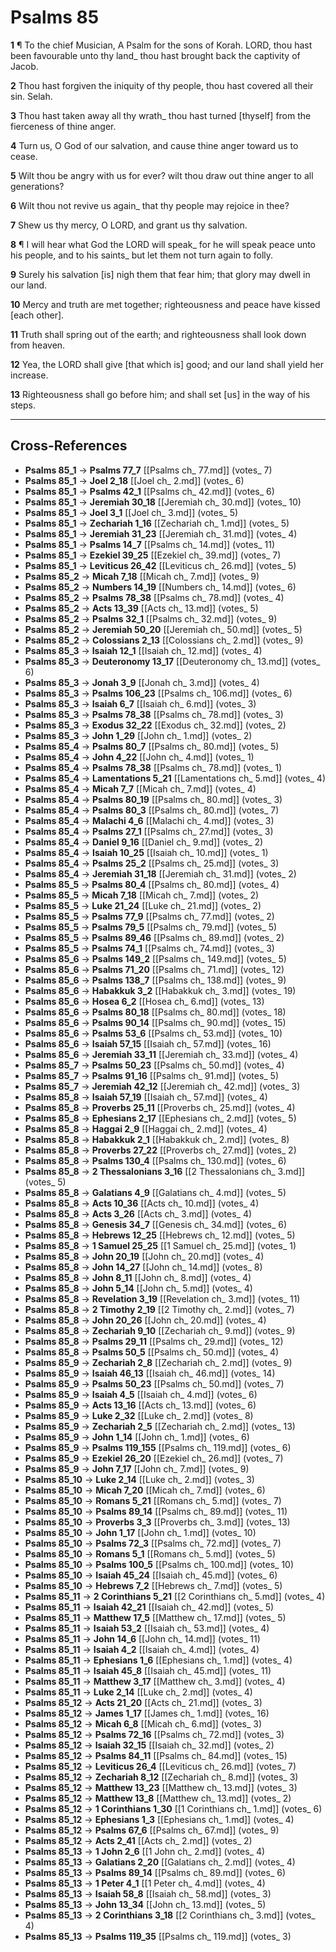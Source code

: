 # Psalms 85

**1** ¶ To the chief Musician, A Psalm for the sons of Korah. LORD, thou hast been favourable unto thy land_ thou hast brought back the captivity of Jacob.

**2** Thou hast forgiven the iniquity of thy people, thou hast covered all their sin. Selah.

**3** Thou hast taken away all thy wrath_ thou hast turned [thyself] from the fierceness of thine anger.

**4** Turn us, O God of our salvation, and cause thine anger toward us to cease.

**5** Wilt thou be angry with us for ever? wilt thou draw out thine anger to all generations?

**6** Wilt thou not revive us again_ that thy people may rejoice in thee?

**7** Shew us thy mercy, O LORD, and grant us thy salvation.

**8** ¶ I will hear what God the LORD will speak_ for he will speak peace unto his people, and to his saints_ but let them not turn again to folly.

**9** Surely his salvation [is] nigh them that fear him; that glory may dwell in our land.

**10** Mercy and truth are met together; righteousness and peace have kissed [each other].

**11** Truth shall spring out of the earth; and righteousness shall look down from heaven.

**12** Yea, the LORD shall give [that which is] good; and our land shall yield her increase.

**13** Righteousness shall go before him; and shall set [us] in the way of his steps.

---

## Cross-References

- **Psalms 85_1** → **Psalms 77_7** [[Psalms ch_ 77.md]] (votes_ 7)
- **Psalms 85_1** → **Joel 2_18** [[Joel ch_ 2.md]] (votes_ 6)
- **Psalms 85_1** → **Psalms 42_1** [[Psalms ch_ 42.md]] (votes_ 6)
- **Psalms 85_1** → **Jeremiah 30_18** [[Jeremiah ch_ 30.md]] (votes_ 10)
- **Psalms 85_1** → **Joel 3_1** [[Joel ch_ 3.md]] (votes_ 5)
- **Psalms 85_1** → **Zechariah 1_16** [[Zechariah ch_ 1.md]] (votes_ 5)
- **Psalms 85_1** → **Jeremiah 31_23** [[Jeremiah ch_ 31.md]] (votes_ 4)
- **Psalms 85_1** → **Psalms 14_7** [[Psalms ch_ 14.md]] (votes_ 11)
- **Psalms 85_1** → **Ezekiel 39_25** [[Ezekiel ch_ 39.md]] (votes_ 7)
- **Psalms 85_1** → **Leviticus 26_42** [[Leviticus ch_ 26.md]] (votes_ 5)
- **Psalms 85_2** → **Micah 7_18** [[Micah ch_ 7.md]] (votes_ 9)
- **Psalms 85_2** → **Numbers 14_19** [[Numbers ch_ 14.md]] (votes_ 6)
- **Psalms 85_2** → **Psalms 78_38** [[Psalms ch_ 78.md]] (votes_ 4)
- **Psalms 85_2** → **Acts 13_39** [[Acts ch_ 13.md]] (votes_ 5)
- **Psalms 85_2** → **Psalms 32_1** [[Psalms ch_ 32.md]] (votes_ 9)
- **Psalms 85_2** → **Jeremiah 50_20** [[Jeremiah ch_ 50.md]] (votes_ 5)
- **Psalms 85_2** → **Colossians 2_13** [[Colossians ch_ 2.md]] (votes_ 9)
- **Psalms 85_3** → **Isaiah 12_1** [[Isaiah ch_ 12.md]] (votes_ 4)
- **Psalms 85_3** → **Deuteronomy 13_17** [[Deuteronomy ch_ 13.md]] (votes_ 6)
- **Psalms 85_3** → **Jonah 3_9** [[Jonah ch_ 3.md]] (votes_ 4)
- **Psalms 85_3** → **Psalms 106_23** [[Psalms ch_ 106.md]] (votes_ 6)
- **Psalms 85_3** → **Isaiah 6_7** [[Isaiah ch_ 6.md]] (votes_ 3)
- **Psalms 85_3** → **Psalms 78_38** [[Psalms ch_ 78.md]] (votes_ 3)
- **Psalms 85_3** → **Exodus 32_22** [[Exodus ch_ 32.md]] (votes_ 2)
- **Psalms 85_3** → **John 1_29** [[John ch_ 1.md]] (votes_ 2)
- **Psalms 85_4** → **Psalms 80_7** [[Psalms ch_ 80.md]] (votes_ 5)
- **Psalms 85_4** → **John 4_22** [[John ch_ 4.md]] (votes_ 1)
- **Psalms 85_4** → **Psalms 78_38** [[Psalms ch_ 78.md]] (votes_ 1)
- **Psalms 85_4** → **Lamentations 5_21** [[Lamentations ch_ 5.md]] (votes_ 4)
- **Psalms 85_4** → **Micah 7_7** [[Micah ch_ 7.md]] (votes_ 4)
- **Psalms 85_4** → **Psalms 80_19** [[Psalms ch_ 80.md]] (votes_ 3)
- **Psalms 85_4** → **Psalms 80_3** [[Psalms ch_ 80.md]] (votes_ 7)
- **Psalms 85_4** → **Malachi 4_6** [[Malachi ch_ 4.md]] (votes_ 3)
- **Psalms 85_4** → **Psalms 27_1** [[Psalms ch_ 27.md]] (votes_ 3)
- **Psalms 85_4** → **Daniel 9_16** [[Daniel ch_ 9.md]] (votes_ 2)
- **Psalms 85_4** → **Isaiah 10_25** [[Isaiah ch_ 10.md]] (votes_ 1)
- **Psalms 85_4** → **Psalms 25_2** [[Psalms ch_ 25.md]] (votes_ 3)
- **Psalms 85_4** → **Jeremiah 31_18** [[Jeremiah ch_ 31.md]] (votes_ 2)
- **Psalms 85_5** → **Psalms 80_4** [[Psalms ch_ 80.md]] (votes_ 4)
- **Psalms 85_5** → **Micah 7_18** [[Micah ch_ 7.md]] (votes_ 2)
- **Psalms 85_5** → **Luke 21_24** [[Luke ch_ 21.md]] (votes_ 2)
- **Psalms 85_5** → **Psalms 77_9** [[Psalms ch_ 77.md]] (votes_ 2)
- **Psalms 85_5** → **Psalms 79_5** [[Psalms ch_ 79.md]] (votes_ 5)
- **Psalms 85_5** → **Psalms 89_46** [[Psalms ch_ 89.md]] (votes_ 2)
- **Psalms 85_5** → **Psalms 74_1** [[Psalms ch_ 74.md]] (votes_ 3)
- **Psalms 85_6** → **Psalms 149_2** [[Psalms ch_ 149.md]] (votes_ 5)
- **Psalms 85_6** → **Psalms 71_20** [[Psalms ch_ 71.md]] (votes_ 12)
- **Psalms 85_6** → **Psalms 138_7** [[Psalms ch_ 138.md]] (votes_ 9)
- **Psalms 85_6** → **Habakkuk 3_2** [[Habakkuk ch_ 3.md]] (votes_ 19)
- **Psalms 85_6** → **Hosea 6_2** [[Hosea ch_ 6.md]] (votes_ 13)
- **Psalms 85_6** → **Psalms 80_18** [[Psalms ch_ 80.md]] (votes_ 18)
- **Psalms 85_6** → **Psalms 90_14** [[Psalms ch_ 90.md]] (votes_ 15)
- **Psalms 85_6** → **Psalms 53_6** [[Psalms ch_ 53.md]] (votes_ 10)
- **Psalms 85_6** → **Isaiah 57_15** [[Isaiah ch_ 57.md]] (votes_ 16)
- **Psalms 85_6** → **Jeremiah 33_11** [[Jeremiah ch_ 33.md]] (votes_ 4)
- **Psalms 85_7** → **Psalms 50_23** [[Psalms ch_ 50.md]] (votes_ 4)
- **Psalms 85_7** → **Psalms 91_16** [[Psalms ch_ 91.md]] (votes_ 5)
- **Psalms 85_7** → **Jeremiah 42_12** [[Jeremiah ch_ 42.md]] (votes_ 3)
- **Psalms 85_8** → **Isaiah 57_19** [[Isaiah ch_ 57.md]] (votes_ 4)
- **Psalms 85_8** → **Proverbs 25_11** [[Proverbs ch_ 25.md]] (votes_ 4)
- **Psalms 85_8** → **Ephesians 2_17** [[Ephesians ch_ 2.md]] (votes_ 5)
- **Psalms 85_8** → **Haggai 2_9** [[Haggai ch_ 2.md]] (votes_ 4)
- **Psalms 85_8** → **Habakkuk 2_1** [[Habakkuk ch_ 2.md]] (votes_ 8)
- **Psalms 85_8** → **Proverbs 27_22** [[Proverbs ch_ 27.md]] (votes_ 2)
- **Psalms 85_8** → **Psalms 130_4** [[Psalms ch_ 130.md]] (votes_ 6)
- **Psalms 85_8** → **2 Thessalonians 3_16** [[2 Thessalonians ch_ 3.md]] (votes_ 5)
- **Psalms 85_8** → **Galatians 4_9** [[Galatians ch_ 4.md]] (votes_ 5)
- **Psalms 85_8** → **Acts 10_36** [[Acts ch_ 10.md]] (votes_ 4)
- **Psalms 85_8** → **Acts 3_26** [[Acts ch_ 3.md]] (votes_ 4)
- **Psalms 85_8** → **Genesis 34_7** [[Genesis ch_ 34.md]] (votes_ 6)
- **Psalms 85_8** → **Hebrews 12_25** [[Hebrews ch_ 12.md]] (votes_ 5)
- **Psalms 85_8** → **1 Samuel 25_25** [[1 Samuel ch_ 25.md]] (votes_ 1)
- **Psalms 85_8** → **John 20_19** [[John ch_ 20.md]] (votes_ 4)
- **Psalms 85_8** → **John 14_27** [[John ch_ 14.md]] (votes_ 8)
- **Psalms 85_8** → **John 8_11** [[John ch_ 8.md]] (votes_ 4)
- **Psalms 85_8** → **John 5_14** [[John ch_ 5.md]] (votes_ 4)
- **Psalms 85_8** → **Revelation 3_19** [[Revelation ch_ 3.md]] (votes_ 11)
- **Psalms 85_8** → **2 Timothy 2_19** [[2 Timothy ch_ 2.md]] (votes_ 7)
- **Psalms 85_8** → **John 20_26** [[John ch_ 20.md]] (votes_ 4)
- **Psalms 85_8** → **Zechariah 9_10** [[Zechariah ch_ 9.md]] (votes_ 9)
- **Psalms 85_8** → **Psalms 29_11** [[Psalms ch_ 29.md]] (votes_ 12)
- **Psalms 85_8** → **Psalms 50_5** [[Psalms ch_ 50.md]] (votes_ 4)
- **Psalms 85_9** → **Zechariah 2_8** [[Zechariah ch_ 2.md]] (votes_ 9)
- **Psalms 85_9** → **Isaiah 46_13** [[Isaiah ch_ 46.md]] (votes_ 14)
- **Psalms 85_9** → **Psalms 50_23** [[Psalms ch_ 50.md]] (votes_ 7)
- **Psalms 85_9** → **Isaiah 4_5** [[Isaiah ch_ 4.md]] (votes_ 6)
- **Psalms 85_9** → **Acts 13_16** [[Acts ch_ 13.md]] (votes_ 6)
- **Psalms 85_9** → **Luke 2_32** [[Luke ch_ 2.md]] (votes_ 8)
- **Psalms 85_9** → **Zechariah 2_5** [[Zechariah ch_ 2.md]] (votes_ 13)
- **Psalms 85_9** → **John 1_14** [[John ch_ 1.md]] (votes_ 6)
- **Psalms 85_9** → **Psalms 119_155** [[Psalms ch_ 119.md]] (votes_ 6)
- **Psalms 85_9** → **Ezekiel 26_20** [[Ezekiel ch_ 26.md]] (votes_ 7)
- **Psalms 85_9** → **John 7_17** [[John ch_ 7.md]] (votes_ 9)
- **Psalms 85_10** → **Luke 2_14** [[Luke ch_ 2.md]] (votes_ 3)
- **Psalms 85_10** → **Micah 7_20** [[Micah ch_ 7.md]] (votes_ 6)
- **Psalms 85_10** → **Romans 5_21** [[Romans ch_ 5.md]] (votes_ 7)
- **Psalms 85_10** → **Psalms 89_14** [[Psalms ch_ 89.md]] (votes_ 11)
- **Psalms 85_10** → **Proverbs 3_3** [[Proverbs ch_ 3.md]] (votes_ 13)
- **Psalms 85_10** → **John 1_17** [[John ch_ 1.md]] (votes_ 10)
- **Psalms 85_10** → **Psalms 72_3** [[Psalms ch_ 72.md]] (votes_ 7)
- **Psalms 85_10** → **Romans 5_1** [[Romans ch_ 5.md]] (votes_ 5)
- **Psalms 85_10** → **Psalms 100_5** [[Psalms ch_ 100.md]] (votes_ 10)
- **Psalms 85_10** → **Isaiah 45_24** [[Isaiah ch_ 45.md]] (votes_ 6)
- **Psalms 85_10** → **Hebrews 7_2** [[Hebrews ch_ 7.md]] (votes_ 5)
- **Psalms 85_11** → **2 Corinthians 5_21** [[2 Corinthians ch_ 5.md]] (votes_ 4)
- **Psalms 85_11** → **Isaiah 42_21** [[Isaiah ch_ 42.md]] (votes_ 5)
- **Psalms 85_11** → **Matthew 17_5** [[Matthew ch_ 17.md]] (votes_ 5)
- **Psalms 85_11** → **Isaiah 53_2** [[Isaiah ch_ 53.md]] (votes_ 4)
- **Psalms 85_11** → **John 14_6** [[John ch_ 14.md]] (votes_ 11)
- **Psalms 85_11** → **Isaiah 4_2** [[Isaiah ch_ 4.md]] (votes_ 4)
- **Psalms 85_11** → **Ephesians 1_6** [[Ephesians ch_ 1.md]] (votes_ 4)
- **Psalms 85_11** → **Isaiah 45_8** [[Isaiah ch_ 45.md]] (votes_ 11)
- **Psalms 85_11** → **Matthew 3_17** [[Matthew ch_ 3.md]] (votes_ 4)
- **Psalms 85_11** → **Luke 2_14** [[Luke ch_ 2.md]] (votes_ 4)
- **Psalms 85_12** → **Acts 21_20** [[Acts ch_ 21.md]] (votes_ 3)
- **Psalms 85_12** → **James 1_17** [[James ch_ 1.md]] (votes_ 16)
- **Psalms 85_12** → **Micah 6_8** [[Micah ch_ 6.md]] (votes_ 3)
- **Psalms 85_12** → **Psalms 72_16** [[Psalms ch_ 72.md]] (votes_ 3)
- **Psalms 85_12** → **Isaiah 32_15** [[Isaiah ch_ 32.md]] (votes_ 2)
- **Psalms 85_12** → **Psalms 84_11** [[Psalms ch_ 84.md]] (votes_ 15)
- **Psalms 85_12** → **Leviticus 26_4** [[Leviticus ch_ 26.md]] (votes_ 7)
- **Psalms 85_12** → **Zechariah 8_12** [[Zechariah ch_ 8.md]] (votes_ 3)
- **Psalms 85_12** → **Matthew 13_23** [[Matthew ch_ 13.md]] (votes_ 3)
- **Psalms 85_12** → **Matthew 13_8** [[Matthew ch_ 13.md]] (votes_ 2)
- **Psalms 85_12** → **1 Corinthians 1_30** [[1 Corinthians ch_ 1.md]] (votes_ 6)
- **Psalms 85_12** → **Ephesians 1_3** [[Ephesians ch_ 1.md]] (votes_ 4)
- **Psalms 85_12** → **Psalms 67_6** [[Psalms ch_ 67.md]] (votes_ 9)
- **Psalms 85_12** → **Acts 2_41** [[Acts ch_ 2.md]] (votes_ 2)
- **Psalms 85_13** → **1 John 2_6** [[1 John ch_ 2.md]] (votes_ 4)
- **Psalms 85_13** → **Galatians 2_20** [[Galatians ch_ 2.md]] (votes_ 4)
- **Psalms 85_13** → **Psalms 89_14** [[Psalms ch_ 89.md]] (votes_ 6)
- **Psalms 85_13** → **1 Peter 4_1** [[1 Peter ch_ 4.md]] (votes_ 4)
- **Psalms 85_13** → **Isaiah 58_8** [[Isaiah ch_ 58.md]] (votes_ 3)
- **Psalms 85_13** → **John 13_34** [[John ch_ 13.md]] (votes_ 5)
- **Psalms 85_13** → **2 Corinthians 3_18** [[2 Corinthians ch_ 3.md]] (votes_ 4)
- **Psalms 85_13** → **Psalms 119_35** [[Psalms ch_ 119.md]] (votes_ 3)
